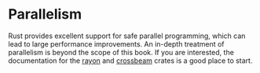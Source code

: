 # Parallelism

Rust provides excellent support for safe parallel programming, which can lead
to large performance improvements. An in-depth treatment of parallelism is
beyond the scope of this book. If you are interested, the documentation for the
[rayon] and [crossbeam] crates is a good place to start.

[rayon]: https://crates.io/crates/rayon
[crossbeam]: https://crates.io/crates/crossbeam

